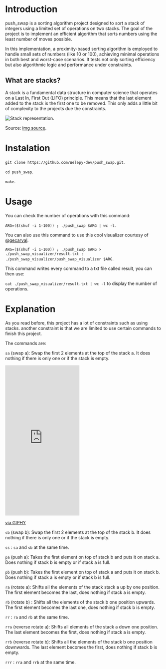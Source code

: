 # Introduction
push_swap is a sorting algorithm project designed to sort a stack of integers using a limited set of operations on two stacks. The goal of the project is to implement an efficient algorithm that sorts numbers using the least number of moves possible.

In this implementation, a proximity-based sorting algorithm is employed to handle small sets of numbers (like 10 or 100), achieving minimal operations in both best and worst-case scenarios. It tests not only sorting efficiency but also algorithmic logic and performance under constraints.

## What are stacks?
A stack is a fundamental data structure in computer science that operates on a Last In, First Out (LIFO) principle. This means that the last element added to the stack is the first one to be removed. This only adds a little bit of complexity to the projects due the constraints.

![Stack representation](img/stack.png).

Source:
[img source](https://www.infocodify.com/c-programming/stack).

# Instalation
`git clone https://github.com/Welepy-dev/push_swap.git`.

`cd push_swap`.

`make`.

# Usage
You can check the number of operations with this command:

`ARG=($(shuf -i 1-100)) ; ./push_swap $ARG | wc -l`.

You can also use this command to use this cool visualizer courtesy of [@gecarval](https://github.com/gecarval).

`ARG=($(shuf -i 1-100)) ; ./push_swap $ARG > ./push_swap_visualizer/result.txt ; ./push_swap_visualizer/push_swap_visualizer $ARG`.

This command writes every command to a txt file called result, you can then use: 

`cat ./push_swap_visualizer/result.txt | wc -l` to display the number of operations.

# Explanation
As you read before, this project has a lot of constraints such as using stacks. another constraint is that we are limited to use certain commands to finish this project.

The commands are:

`sa` (swap a): Swap the first 2 elements at the top of the stack a. It does nothing if there is only one or if the stack is empty.
<iframe src="https://giphy.com/embed/9JGknv1acpLbEWvrEy" width="238" height="480" style="" frameBorder="0" class="giphy-embed" allowFullScreen></iframe><p><a href="https://giphy.com/gifs/9JGknv1acpLbEWvrEy">via GIPHY</a></p>

`sb` (swap b): Swap the first 2 elements at the top of the stack b. It does nothing if there is only one or if the stack is empty.

`ss` : `sa` and `sb` at the same time. 

`pa` (push a): Takes the first element on top of stack b and puts it on stack a. Does nothing if stack b is empty or if stack a is full.

`pb` (push b): Takes the first element on top of stack a and puts it on stack b. Does nothing if stack a is empty or if stack b is full.

`ra` (rotate a): Shifts all the elements of the stack stack a up by one position. The first element becomes the last, does nothing if stack a is empty. 

`rb` (rotate b) : Shifts all the elements of the stack b one position upwards. The first element becomes the last one, does nothing if stack b is empty. 

`rr` : `ra` and `rb` at the same time. 

`rra` (reverse rotate a): Shifts all elements of the stack a down one position. The last element becomes the first, does nothing if stack a is empty. 

`rrb` (reverse rotate b): Shifts all the elements of the stack b one position downwards. The last element becomes the first, does nothing if stack b is empty. 

`rrr` : `rra` and `rrb` at the same time.

